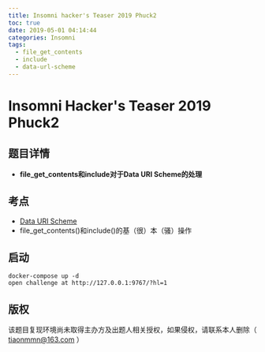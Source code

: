 ```yaml
---
title: Insomni hacker's Teaser 2019 Phuck2
toc: true
date: 2019-05-01 04:14:44
categories: Insomni
tags:
  - file_get_contents
  - include
  - data-url-scheme
---
```


# Insomni Hacker's Teaser 2019 Phuck2

## 题目详情

- **file_get_contents和include对于Data URI Scheme的处理**

## 考点

- [Data URI Scheme](https://en.wikipedia.org/wiki/Data_URI_scheme)
- file_get_contents()和include()的基（很）本（骚）操作

## 启动

    docker-compose up -d
    open challenge at http://127.0.0.1:9767/?hl=1
    

## 版权

该题目复现环境尚未取得主办方及出题人相关授权，如果侵权，请联系本人删除（ tiaonmmn@163.com ）
